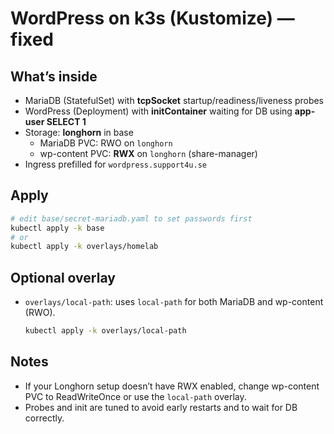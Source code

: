 # WordPress on k3s (Kustomize) — fixed

## What’s inside
- MariaDB (StatefulSet) with **tcpSocket** startup/readiness/liveness probes
- WordPress (Deployment) with **initContainer** waiting for DB using **app-user SELECT 1**
- Storage: **longhorn** in base
  - MariaDB PVC: RWO on `longhorn`
  - wp-content PVC: **RWX** on `longhorn` (share-manager)
- Ingress prefilled for `wordpress.support4u.se`

## Apply
```bash
# edit base/secret-mariadb.yaml to set passwords first
kubectl apply -k base
# or
kubectl apply -k overlays/homelab
```

## Optional overlay
- `overlays/local-path`: uses `local-path` for both MariaDB and wp-content (RWO).
  ```bash
  kubectl apply -k overlays/local-path
  ```

## Notes
- If your Longhorn setup doesn’t have RWX enabled, change wp-content PVC to ReadWriteOnce or use the `local-path` overlay.
- Probes and init are tuned to avoid early restarts and to wait for DB correctly.
